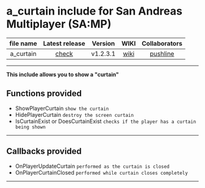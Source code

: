 # a_curtain include for San Andreas Multiplayer (SA:MP)

| file name | Latest release | Version | WIKI | Collaborators |
| :---: | :---: | :---: | :---: | :---: |
| a_curtain | [check](https://github.com/zHypezinXzL/include-a_curtain-samp/releases/tag/a_curtain-v1.2.3.1-support-omp) | v1.2.3.1 | [wiki](https://github.com/zHypezinXzL/include-a_curtain-samp/wiki) | [pushline](https://github.com/pushline) |

-------------------------------------------------

**This include allows you to show a "curtain"**

**Functions provided**
-----------------------------------

 - ShowPlayerCurtain `show the curtain`
 - HidePlayerCurtain `destroy the screen curtain`
 - IsCurtainExist or DoesCurtainExist `checks if the player has a curtain being shown`

-----------------------------------

**Callbacks provided**
-----------------------------------

- OnPlayerUpdateCurtain `performed as the curtain is closed`
- OnPlayerCurtainClosed `performed while curtain closes completely`

-----------------------------------
